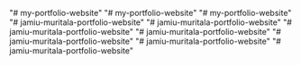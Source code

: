 "# my-portfolio-website" 
"# my-portfolio-website" 
"# my-portfolio-website" 
"# jamiu-muritala-portfolio-website" 
"# jamiu-muritala-portfolio-website" 
"# jamiu-muritala-portfolio-website" 
"# jamiu-muritala-portfolio-website" 
"# jamiu-muritala-portfolio-website" 
"# jamiu-muritala-portfolio-website" 
"# jamiu-muritala-portfolio-website" 
